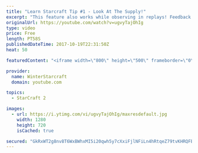 ```yaml
---
title: "Learn Starcraft Tip #1 - Look At The Supply!"
excerpt: "This feature also works while observing in replays! Feedback and tip suggestions are appreciated :)"
originalUrl: https://youtube.com/watch?v=ugvyTajOhIg
type: video
price: Free
length: PT58S
publishedDateTime: 2017-10-19T22:31:50Z
heat: 50

featuredContent: "<iframe width=\"800\" height=\"500\" frameborder=\"0\" src=\"https://www.youtube.com/embed/ugvyTajOhIg\" allow=\"accelerometer; autoplay; encrypted-media; gyroscope; picture-in-picture\" allowfullscreen></iframe>"

provider:
  name: WinterStarcraft
  domain: youtube.com

topics:
  - StarCraft 2

images:
  - url: https://i.ytimg.com/vi/ugvyTajOhIg/maxresdefault.jpg
    width: 1280
    height: 720
    isCached: true

secured: "GkRxWT2g8nv8T6WxBWhxMI5i20qwh5y7cXxiFjlNFiLn4hRtqeZ79tvKHRQFB+xh4SkU8byqwqtW28OP3cl8w6mPZuvpGBY6njMEotXtnLpnejsLPJLONXDFPrf8JTQz7ly8qXFyJ1SybjBfGwyAs9xh1iqowyJSIz1u3c6NO5QiofL89IxFBJUkUSofvuIJuFELK1EWuOaLFoAU1esEgSPTVMKTwhIsnhE0Kk//J7tdjyMQih/c3Hrmo2icze4Aw6o2l90Nnt4ohM2BK4jFA6R6JDIVKLzSu/cgYvG3jgH+vHP/HjP9jA/mLXHqF9I8fx2q55v7byhVoWdGK0zAFPgSNyMO19Mi4g1yQrD1vVPlmg+3pQurTY6f9fdh1iqRlpqZWjgXKQFXtCM2cJrXj3yaZHDYFfv2ZTAyN6DvRhY=;i5cr5diR7NudJ6B1NtZc5g=="
---
```


